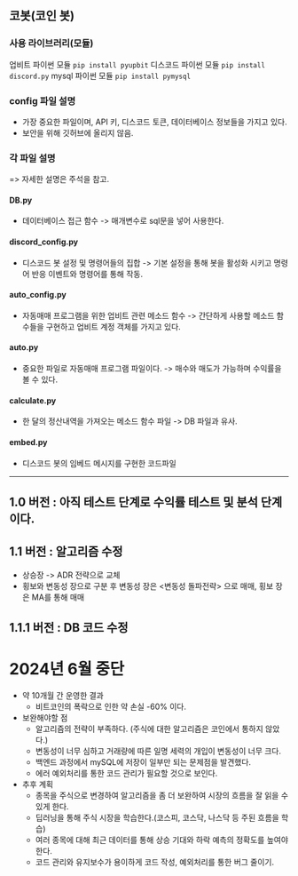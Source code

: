 ## 코봇(코인 봇)

### 사용 라이브러리(모듈)

업비트 파이썬 모듈
`pip install pyupbit`
디스코드 파이썬 모듈
`pip install discord.py`
mysql 파이썬 모듈
`pip install pymysql`

### config 파일 설명
- 가장 중요한 파일이며, API 키, 디스코드 토큰, 데이터베이스 정보들을 가지고 있다.
- 보안을 위해 깃허브에 올리지 않음.

### 각 파일 설명
=> 자세한 설명은 주석을 참고.

#### DB.py
- 데이터베이스 접근 함수
-> 매개변수로 sql문을 넣어 사용한다.

#### discord_config.py
- 디스코드 봇 설정 및 명령어들의 집합
-> 기본 설정을 통해 봇을 활성화 시키고 명령어 반응 이벤트와 명령어를 통해 작동.

#### auto_config.py
- 자동매매 프로그램을 위한 업비트 관련 메소드 함수
-> 간단하게 사용할 메소드 함수들을 구현하고 업비트 계정 객체를 가지고 있다.

#### auto.py
- 중요한 파일로 자동매매 프로그램 파일이다.
-> 매수와 매도가 가능하며 수익률을 볼 수 있다.

#### calculate.py
- 한 달의 정산내역을 가져오는 메소드 함수 파일
-> DB 파일과 유사.

#### embed.py
- 디스코드 봇의 임베드 메시지를 구현한 코드파일

---
## 1.0 버전 : 아직 테스트 단계로 수익률 테스트 및 분석 단계이다. 
## 1.1 버전 : 알고리즘 수정
 - 상승장 -> ADR 전략으로 교체
  - 횡보와 변동성 장으로 구분 후 변동성 장은 <변동성 돌파전략> 으로 매매, 횡보 장은 MA를 통해 매매
## 1.1.1 버전 : DB 코드 수정

# 2024년 6월 중단
- 약 10개월 간 운영한 결과
  - 비트코인의 폭락으로 인한 약 손실 -60% 이다.
- 보완해야할 점
  - 알고리즘의 전략이 부족하다. (주식에 대한 알고리즘은 코인에서 통하지 않았다.)
  - 변동성이 너무 심하고 거래량에 따른 일명 세력의 개입이 변동성이 너무 크다.
  - 백엔드 과정에서 mySQL에 저장이 일부만 되는 문제점을 발견했다.
  - 에러 예외처리를 통한 코드 관리가 필요할 것으로 보인다.
- 추후 계획
   - 종목을 주식으로 변경하여 알고리즘을 좀 더 보완하여 시장의 흐름을 잘 읽을 수 있게 한다.
   - 딥러닝을 통해 주식 시장을 학습한다.(코스피, 코스닥, 나스닥 등 주된 흐름을 학습)
   - 여러 종목에 대해 최근 데이터를 통해 상승 기대와 하락 예측의 정확도를 높여야 한다.
   - 코드 관리와 유지보수가 용이하게 코드 작성, 예외처리를 통한 버그 줄이기.
